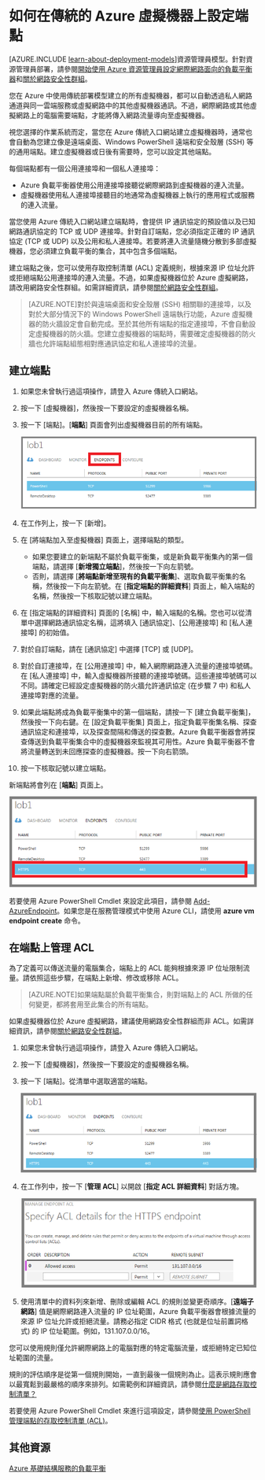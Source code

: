 <properties
	pageTitle="如何在傳統的虛擬機器上設定端點 | Microsoft Azure"
	description="了解如何設定 Azure 傳統入口網站中的端點，以允許與 Azure 中的虛擬機器進行通訊。"
	services="virtual-machines"
	documentationCenter=""
	authors="cynthn"
	manager="timlt"
	editor=""
	tags="azure-service-management"/>

<tags
	ms.service="virtual-machines"
	ms.workload="infrastructure-services"
	ms.tgt_pltfrm="vm-multiple"
	ms.devlang="na"
	ms.topic="article"
	ms.date="01/06/2016"
	ms.author="cynthn"/>

# 如何在傳統的 Azure 虛擬機器上設定端點

[AZURE.INCLUDE [learn-about-deployment-models](../../includes/learn-about-deployment-models-classic-include.md)]資源管理員模型。針對資源管理員部署，請參閱[開始使用 Azure 資源管理員設定網際網路面向的負載平衡器](../load-balancer/load-balancer-arm-powershell.md)和[關於網路安全性群組](virtual-networks-nsg.md)。

您在 Azure 中使用傳統部署模型建立的所有虛擬機器，都可以自動透過私人網路通道與同一雲端服務或虛擬網路中的其他虛擬機器通訊。不過，網際網路或其他虛擬網路上的電腦需要端點，才能將傳入網路流量導向至虛擬機器。

視您選擇的作業系統而定，當您在 Azure 傳統入口網站建立虛擬機器時，通常也會自動為您建立像是遠端桌面、Windows PowerShell 遠端和安全殼層 (SSH) 等的通用端點。建立虛擬機器或日後有需要時，您可以設定其他端點。

每個端點都有一個公用連接埠和一個私人連接埠：

- Azure 負載平衡器使用公用連接埠接聽從網際網路到虛擬機器的連入流量。
- 虛擬機器使用私人連接埠接聽目的地通常為虛擬機器上執行的應用程式或服務的連入流量。

當您使用 Azure 傳統入口網站建立端點時，會提供 IP 通訊協定的預設值以及已知網路通訊協定的 TCP 或 UDP 連接埠。針對自訂端點，您必須指定正確的 IP 通訊協定 (TCP 或 UDP) 以及公用和私人連接埠。若要將連入流量隨機分散到多部虛擬機器，您必須建立負載平衡的集合，其中包含多個端點。

建立端點之後，您可以使用存取控制清單 (ACL) 定義規則，根據來源 IP 位址允許或拒絕端點公用連接埠的連入流量。不過，如果虛擬機器位於 Azure 虛擬網路，請改用網路安全性群組。如需詳細資訊，請參閱[關於網路安全性群組](virtual-networks-nsg.md)。

> [AZURE.NOTE]對於與遠端桌面和安全殼層 (SSH) 相關聯的連接埠，以及對於大部分情況下的 Windows PowerShell 遠端執行功能，Azure 虛擬機器的防火牆設定會自動完成。至於其他所有端點的指定連接埠，不會自動設定虛擬機器的防火牆。您建立虛擬機器的端點時，需要確定虛擬機器的防火牆也允許端點組態相對應通訊協定和私人連接埠的流量。

## 建立端點

1.	如果您未曾執行過這項操作，請登入 Azure 傳統入口網站。
2.	按一下 [虛擬機器]，然後按一下要設定的虛擬機器名稱。
3.	按一下 [端點]。[**端點**] 頁面會列出虛擬機器目前的所有端點。

	![端點](./media/virtual-machines-set-up-endpoints/endpointswindows.png)

4.	在工作列上，按一下 [新增]。
5.	在 [將端點加入至虛擬機器] 頁面上，選擇端點的類型。

	- 如果您要建立的新端點不屬於負載平衡集，或是新負載平衡集內的第一個端點，請選擇 [**新增獨立端點**]，然後按一下向左箭號。
	- 否則，請選擇 [**將端點新增至現有的負載平衡集**]、選取負載平衡集的名稱，然後按一下向左箭號。在 [**指定端點的詳細資料**] 頁面上，輸入端點的名稱，然後按一下核取記號以建立端點。

6.	在 [指定端點的詳細資料] 頁面的 [名稱] 中，輸入端點的名稱。您也可以從清單中選擇網路通訊協定名稱，這將填入 [通訊協定]、[公用連接埠] 和 [私人連接埠] 的初始值。
7.	對於自訂端點，請在 [通訊協定] 中選擇 [TCP] 或 [UDP]。
8.	對於自訂連接埠，在 [公用連接埠] 中，輸入網際網路連入流量的連接埠號碼。在 [私人連接埠] 中，輸入虛擬機器所接聽的連接埠號碼。這些連接埠號碼可以不同。請確定已經設定虛擬機器的防火牆允許通訊協定 (在步驟 7 中) 和私人連接埠對應的流量。
9.	如果此端點將成為負載平衡集中的第一個端點，請按一下 [建立負載平衡集]，然後按一下向右鍵。在 [設定負載平衡集] 頁面上，指定負載平衡集名稱、探查通訊協定和連接埠，以及探查間隔和傳送的探查數。Azure 負載平衡器會將探查傳送到負載平衡集合中的虛擬機器來監視其可用性。Azure 負載平衡器不會將流量轉送到未回應探查的虛擬機器。按一下向右箭頭。
10.	按一下核取記號以建立端點。

新端點將會列在 [**端點**] 頁面上。

![端點建立成功](./media/virtual-machines-set-up-endpoints/endpointwindowsnew.png)

若要使用 Azure PowerShell Cmdlet 來設定此項目，請參閱 [Add-AzureEndpoint](https://msdn.microsoft.com/library/azure/dn495300.aspx)。如果您是在服務管理模式中使用 Azure CLI，請使用 **azure vm endpoint create** 命令。

## 在端點上管理 ACL

為了定義可以傳送流量的電腦集合，端點上的 ACL 能夠根據來源 IP 位址限制流量。請依照這些步驟，在端點上新增、修改或移除 ACL。

> [AZURE.NOTE]如果端點屬於負載平衡集合，則對端點上的 ACL 所做的任何變更，都將套用至此集合的所有端點。

如果虛擬機器位於 Azure 虛擬網路，建議使用網路安全性群組而非 ACL。如需詳細資訊，請參閱[關於網路安全性群組](virtual-networks-nsg.md)。

1.	如果您未曾執行過這項操作，請登入 Azure 傳統入口網站。
2.	按一下 [虛擬機器]，然後按一下要設定的虛擬機器名稱。
3.	按一下 [端點]。從清單中選取適當的端點。

    ![ACL 清單](./media/virtual-machines-set-up-endpoints/EndpointsShowsDefaultEndpointsForVM.png)

5.	在工作列中，按一下 [**管理 ACL**] 以開啟 [**指定 ACL 詳細資料**] 對話方塊。

    ![指定 ACL 詳細資料](./media/virtual-machines-set-up-endpoints/EndpointACLdetails.png)

6.	使用清單中的資料列來新增、刪除或編輯 ACL 的規則並變更奇順序。[**遠端子網路**] 值是網際網路連入流量的 IP 位址範圍，Azure 負載平衡器會根據流量的來源 IP 位址允許或拒絕流量。請務必指定 CIDR 格式 (也就是位址前置詞格式) 的 IP 位址範圍。例如，131.107.0.0/16。

您可以使用規則僅允許網際網路上的電腦對應的特定電腦流量，或拒絕特定已知位址範圍的流量。

規則的評估順序是從第一個規則開始，一直到最後一個規則為止。這表示規則應會以最寬鬆到最嚴格的順序來排列。如需範例和詳細資訊，請參閱[什麼是網路存取控制清單？](../virtual-network/virtual-networks-acl/)

若要使用 Azure PowerShell Cmdlet 來進行這項設定，請參閱[使用 PowerShell 管理端點的存取控制清單 (ACL)](../virtual-network/virtual-networks-acl-powershell.md)。

## 其他資源

[Azure 基礎結構服務的負載平衡](virtual-machines-load-balance.md)

<!---HONumber=AcomDC_0114_2016-->